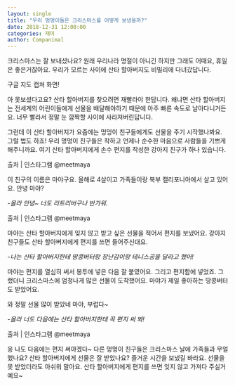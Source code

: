 ```yaml
---
layout: single
title: "우리 멍멍이들은 크리스마스를 어떻게 보냈을까?"
date: 2018-12-31 12:00:00
categories: 재미
author: Companimal
---
```


크리스마스는 잘 보내셨나요? 원래 우리나라 명절이 아니긴 하지만 그래도 어때요, 휴일은 좋은거잖아요. 우리가 모르는 사이에 산타 할아버지도 비밀리에 다녀갔답니다.

구글 지도 캡쳐 화면!

아 못보셨다고요? 산타 할아버지를 찾으려면 재빨라야 한답니다. 왜냐면 산타 할아버지는 전세계의 어린이들에게 선물을 배달해야하기 때문에 아주 빠른 속도로 날아다니거든요. 너무 빨라서 정말 눈 깜짝할 사이에 사라져버린답니다.

그런데 이 산타 할아버지가 요즘에는 멍멍이 친구들에게도 선물을 주기 시작했나봐요. 그럴 법도 하죠! 우리 멍멍이 친구들은 착하고 언제나 순수한 마음으로 사람들을 기쁘게 해주니까요. 여기 산타 할아버지에게 손수 편지를 작성한 강아지 친구가 하나 있습니다.

출처 | 인스타그램 @meetmaya

이 친구의 이름은 마야구요. 올해로 4살이고 가족들이랑 북부 캘리포니아에서 살고 있어요. 안녕 마야?

_-올라 안녕~ 너도 리트리버구나 반가워._

출처 | 인스타그램 @meetmaya

마야는 산타 할아버지에게 잊지 않고 받고 싶은 선물을 적어서 편지를 보냈어요. 강아지 친구들도 산타 할아버지에게 편지를 쓰면 들어주신대요.

_-나는 산타 할아버지한테 땅콩버터랑 장난감이랑 테니스공을 달라고 했어!_

마야는 편지를 열심히 써서 봉투에 넣은 다음 잘 붙였어요. 그리고 편지함에 넣었죠. 그랬더니 크리스마스에 엄청나게 많은 선물이 도착했어요. 마야가 제일 좋아하는 땅콩버터도 받았어요.

[](https://www.instagram.com/p/Brk3dCKgjjX/?utm_source=ig_embed)

와 정말 선물 많이 받았네 마야, 부럽다~

_-올라 너도 다음에는 산타 할아버지한테 꼭 편지 써 봐!_

출처 | 인스타그램 @meetmaya

응 나도 다음에는 편지 써야겠다~ 다른 멍멍이 친구들은 크리스마스 날에 가족들과 무얼 했나요? 산타 할아버지에게 선물은 잘 받았나요? 즐거운 시간을 보냈길 바라요. 선물을 못 받았더라도 아쉬워 말아요. 산타 할아버지에게 편지를 쓰면 잊지 않고 가져다 주실거예요~
